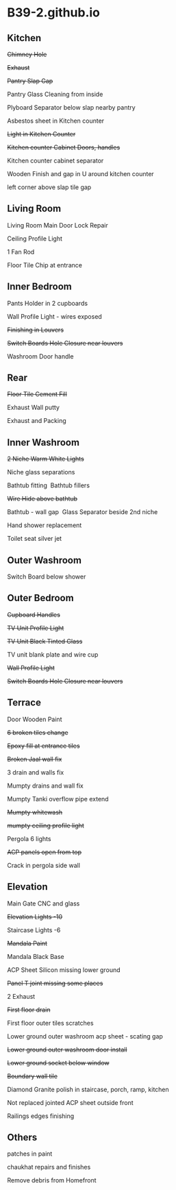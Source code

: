 # B39-2.github.io

## Kitchen
~~Chimney Hole~~

~~Exhaust~~

~~Pantry Slap Gap~~

Pantry Glass Cleaning from inside

Plyboard Separator below slap nearby pantry

Asbestos sheet in Kitchen counter

~~Light in Kitchen Counter~~

~~Kitchen counter Cabinet Doors, handles~~ 

Kitchen counter cabinet separator

Wooden Finish and gap in U around kitchen counter

left corner above slap tile gap


## Living Room

Living Room Main Door Lock Repair

Ceiling Profile Light

1 Fan Rod 

Floor Tile Chip at entrance


## Inner Bedroom

Pants Holder in 2 cupboards

Wall Profile Light - wires exposed

~~Finishing in Louvers~~

~~Switch Boards Hole Closure near louvers~~

Washroom Door handle



## Rear

~~Floor Tile Cement Fill~~

Exhaust Wall putty

Exhaust and Packing


## Inner Washroom

~~2 Niche Warm White Lights~~

Niche glass separations

Bathtub fitting 
Bathtub fillers

~~Wire Hide above bathtub~~

Bathtub - wall gap 
Glass Separator beside 2nd niche

Hand shower replacement

Toilet seat silver jet


## Outer Washroom

Switch Board below shower


## Outer Bedroom

~~Cupboard Handles~~

~~TV Unit Profile Light~~

~~TV Unit Black Tinted Glass~~

TV unit blank plate and wire cup

~~Wall Profile Light~~

~~Switch Boards Hole Closure near louvers~~


## Terrace

Door Wooden Paint

~~6 broken tiles change~~

~~Epoxy fill at entrance tiles~~

~~Broken Jaal wall fix~~

3 drain and walls fix

Mumpty drains and wall fix

Mumpty Tanki overflow pipe extend

~~Mumpty whitewash~~

~~mumpty ceiling profile light~~

Pergola 6 lights

~~ACP panels open from top~~

Crack in pergola side wall



## Elevation

Main Gate CNC and glass

~~Elevation Lights -10~~

Staircase Lights -6

~~Mandala Paint~~

Mandala Black Base

ACP Sheet Silicon missing lower ground

~~Panel T joint missing some places~~

2 Exhaust

~~First floor drain~~

First floor outer tiles scratches

Lower ground outer washroom acp sheet - scating gap

~~Lower ground outer washroom door install~~

~~Lower ground socket below window~~

~~Boundary wall tile~~

Diamond Granite polish in staircase, porch, ramp, kitchen

Not replaced jointed ACP sheet outside front

Railings edges finishing 



## Others

patches in paint

chaukhat repairs and finishes

Remove debris from Homefront
